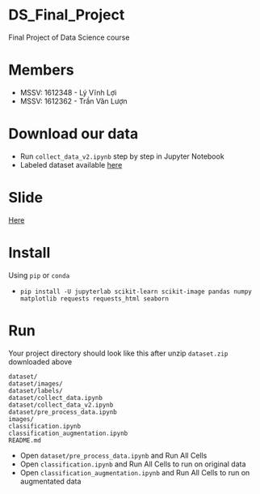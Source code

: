 # DS_Final_Project
Final Project of Data Science course

# Members
- MSSV: 1612348 - Lý Vĩnh Lợi
- MSSV: 1612362 - Trần Văn Lượn

# Download our data
- Run `collect_data_v2.ipynb` step by step in Jupyter Notebook
- Labeled dataset available [here](https://drive.google.com/drive/folders/19eW71WcsuZh6hOWJSHwzwJkHTRLoTSPs?usp=sharing)

# Slide
[Here](https://docs.google.com/presentation/d/1cBA5hRVaBxNd_EMbWS3WyOQJ4N65No6Quk-KrekdUNA/edit?usp=sharing)

# Install
Using `pip` or `conda`
- `pip install -U jupyterlab scikit-learn scikit-image pandas numpy matplotlib requests requests_html seaborn`

# Run
Your project directory should look like this after unzip `dataset.zip` downloaded above

```
dataset/
dataset/images/
dataset/labels/
dataset/collect_data.ipynb
dataset/collect_data_v2.ipynb
dataset/pre_process_data.ipynb
images/
classification.ipynb
classification_augmentation.ipynb
README.md
```

- Open `dataset/pre_process_data.ipynb` and Run All Cells
- Open `classification.ipynb` and Run All Cells to run on original data
- Open `classification_augmentation.ipynb` and Run All Cells to run on augmentated data